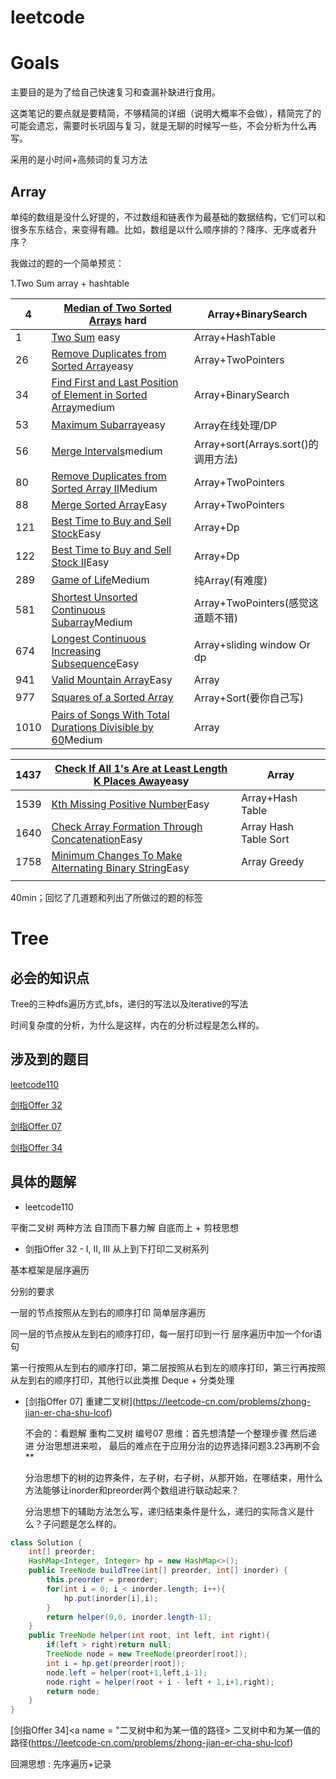 # leetcode

# Goals

主要目的是为了给自己快速复习和查漏补缺进行食用。

这类笔记的要点就是要精简，不够精简的详细（说明大概率不会做），精简完了的可能会遗忘，需要时长巩固与复习，就是无聊的时候写一些，不会分析为什么再写。

采用的是小时间+高频词的复习方法

## Array

单纯的数组是没什么好提的，不过数组和链表作为最基础的数据结构，它们可以和很多东东结合，来变得有趣。比如，数组是以什么顺序排的？降序、无序或者升序？

我做过的题的一个简单预览：

1.Two Sum array + hashtable

| 4    | [Median of Two Sorted Arrays](https://leetcode.com/problems/median-of-two-sorted-arrays) hard | Array+BinarySearch                  |
| ---- | ------------------------------------------------------------ | ----------------------------------- |
| 1    | [Two Sum](https://leetcode.com/problems/two-sum) easy        | Array+HashTable                     |
| 26   | [Remove Duplicates from Sorted Array](https://leetcode.com/problems/remove-duplicates-from-sorted-array)easy | Array+TwoPointers                   |
| 34   | [Find First and Last Position of Element in Sorted Array](https://leetcode.com/problems/find-first-and-last-position-of-element-in-sorted-array)medium | Array+BinarySearch                  |
| 53   | [Maximum Subarray](https://leetcode.com/problems/maximum-subarray)easy | Array在线处理/DP                    |
| 56   | [Merge Intervals](https://leetcode.com/problems/merge-intervals)medium | Array+sort(Arrays.sort()的调用方法) |
| 80   | [Remove Duplicates from Sorted Array II](https://leetcode.com/problems/remove-duplicates-from-sorted-array-ii)Medium | Array+TwoPointers                   |
| 88   | [Merge Sorted Array](https://leetcode.com/problems/merge-sorted-array)Easy | Array+TwoPointers                   |
| 121  | [Best Time to Buy and Sell Stock](https://leetcode.com/problems/best-time-to-buy-and-sell-stock)Easy | Array+Dp                            |
| 122  | [Best Time to Buy and Sell Stock II](https://leetcode.com/problems/best-time-to-buy-and-sell-stock-ii)Easy | Array+Dp                            |
| 289  | [Game of Life](https://leetcode.com/problems/game-of-life)Medium | 纯Array(有难度)                     |
| 581  | [Shortest Unsorted Continuous Subarray](https://leetcode.com/problems/shortest-unsorted-continuous-subarray)Medium | Array+TwoPointers(感觉这道题不错)   |
| 674  | [Longest Continuous Increasing Subsequence](https://leetcode.com/problems/longest-continuous-increasing-subsequence)Easy | Array+sliding window Or dp          |
| 941  | [Valid Mountain Array](https://leetcode.com/problems/valid-mountain-array)Easy | Array                               |
| 977  | [Squares of a Sorted Array](https://leetcode.com/problems/squares-of-a-sorted-array) | Array+Sort(要你自己写)              |
| 1010 | [Pairs of Songs With Total Durations Divisible by 60](https://leetcode.com/problems/pairs-of-songs-with-total-durations-divisible-by-60)Medium | Array                               |

| 1437 | [Check If All 1's Are at Least Length K Places Away](https://leetcode.com/problems/check-if-all-1s-are-at-least-length-k-places-away)easy | Array                 |
| ---- | ------------------------------------------------------------ | --------------------- |
| 1539 | [Kth Missing Positive Number](https://leetcode.com/problems/kth-missing-positive-number)Easy | Array+Hash Table      |
| 1640 | [Check Array Formation Through Concatenation](https://leetcode.com/problems/check-array-formation-through-concatenation)Easy | Array Hash Table Sort |
| 1758 | [Minimum Changes To Make Alternating Binary String](https://leetcode.com/problems/minimum-changes-to-make-alternating-binary-string)Easy | Array Greedy          |
|      |                                                              |                       |

40min；回忆了几道题和列出了所做过的题的标签



# Tree

## 必会的知识点

Tree的三种dfs遍历方式,bfs，递归的写法以及iterative的写法

时间复杂度的分析，为什么是这样，内在的分析过程是怎么样的。

## 涉及到的题目

[leetcode110](#110)

[剑指Offer 32](#从上到下打印二叉树系列)

[剑指Offer 07](#重建二叉树)

[剑指Offer 34](#二叉树中和为某一值的路径)

## 具体的题解



- leetcode<a name="110">110</a>

平衡二叉树  两种方法 自顶而下暴力解 自底而上 + 剪枝思想 

- 剑指Offer 32 - I, II, III <a name="从上到下打印二叉树系列">从上到下打印二叉树系列 </a>

基本框架是层序遍历

分别的要求

一层的节点按照从左到右的顺序打印                            简单层序遍历

同一层的节点按从左到右的顺序打印，每一层打印到一行       层序遍历中加一个for语句     

第一行按照从左到右的顺序打印，第二层按照从右到左的顺序打印，第三行再按照从左到右的顺序打印，其他行以此类推                                           Deque + 分类处理

- [剑指Offer 07]<a name = "重建二叉树"> 重建二叉树](https://leetcode-cn.com/problems/zhong-jian-er-cha-shu-lcof) 

  不会的：看题解 重构二叉树 编号07  思维：首先想清楚一个整理步骤 然后递进 分治思想进来啦， 最后的难点在于应用分治的边界选择问题3.23再刷不会**

  分治思想下的树的边界条件，左子树，右子树，从那开始，在哪结束，用什么方法能够让inorder和preorder两个数组进行联动起来？

  分治思想下的辅助方法怎么写，递归结束条件是什么，递归的实际含义是什么？子问题是怎么样的。</a>

```java
class Solution {
    int[] preorder;
    HashMap<Integer, Integer> hp = new HashMap<>();
    public TreeNode buildTree(int[] preorder, int[] inorder) {
        this.preorder = preorder;
        for(int i = 0; i < inorder.length; i++){
            hp.put(inorder[i],i);
        }
        return helper(0,0, inorder.length-1);
    }
    public TreeNode helper(int root, int left, int right){
        if(left > right)return null;
        TreeNode node = new TreeNode(preorder[root]);
        int i = hp.get(preorder[root]);
        node.left = helper(root+1,left,i-1);
        node.right = helper(root + i - left + 1,i+1,right);
        return node;
    }
}
```

[剑指Offer 34]<a name = "二叉树中和为某一值的路径> 二叉树中和为某一值的路径(https://leetcode-cn.com/problems/zhong-jian-er-cha-shu-lcof) 

回溯思想 : 先序遍历+记录
